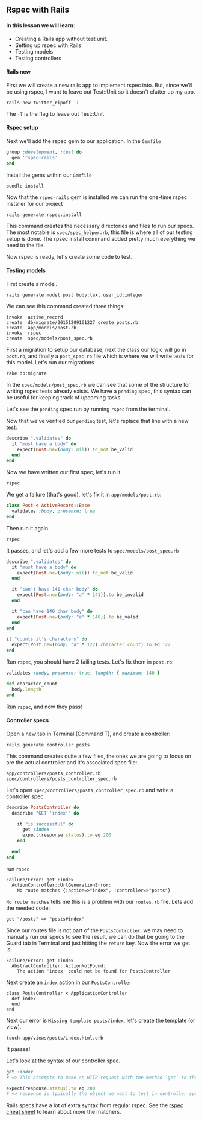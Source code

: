 ## Rspec with Rails

#### In this lesson we will learn:

- Creating a Rails app without test unit.
- Setting up rspec with Rails
- Testing models
- Testing controllers

#### Rails new

First we will create a new rails app to implement rspec into. But, since we'll be using rspec, I want to leave out Test::Unit so it doesn't clutter up my app.

    rails new twitter_ripoff -T

The `-T` is the flag to leave out Test::Unit

#### Rspec setup

Next we'll add the rspec gem to our application. In the `Gemfile`

```ruby
group :development, :test do
  gem 'rspec-rails'
end
```
Install the gems within our `Gemfile`

    bundle install

Now that the `rspec-rails` gem is installed we can run the one-time rspec installer for our project

    rails generate rspec:install

This command creates the necessary directories and files to run our specs. The most notable is `spec/spec_helper.rb`, this file is where all of our testing setup is done. The rpsec install command added pretty much everything we need to the file.

Now rspec is ready, let's create some code to test.

#### Testing models

First create a model.

    rails generate model post body:text user_id:integer

We can see this command created three things:

    invoke  active_record
    create  db/migrate/20151209161227_create_posts.rb
    create  app/models/post.rb
    invoke  rspec
    create  spec/models/post_spec.rb

First a migration to setup our database, next the class our logic will go in `post.rb`, and finally a `post_spec.rb` file which is where we will write tests for this model. Let's run our migrations

    rake db:migrate

In the `spec/models/post_spec.rb` we can see that some of the structure for writing rspec tests already exists. We have a `pending` spec, this syntax can be useful for keeping track of upcoming tasks.

Let's see the `pending` spec run by running `rspec` from the terminal.

Now that we've verified our `pending` test, let's replace that line with a new test:
```ruby
describe ".validates" do
  it "must have a body" do
    expect(Post.new(body: nil)).to_not be_valid
  end
end
```
Now we have written our first spec, let's run it.

    rspec

We get a failure (that's good), let's fix it in  `app/models/post.rb`:
```ruby
class Post < ActiveRecord::Base
  validates :body, presence: true
end
```
Then run it again

    rspec

It passes, and let's add a few more tests to `spec/models/post_spec.rb`
```ruby
describe ".validates" do
  it "must have a body" do
    expect(Post.new(body: nil)).to_not be_valid
  end

  it "can't have 141 char body" do
    expect(Post.new(body: "a" * 141)).to be_invalid
  end

  it "can have 140 char body" do
    expect(Post.new(body: "a" * 140)).to be_valid
  end
end

it "counts it's characters" do
  expect(Post.new(body: "a" * 122).character_count).to eq 122
end
```
Run `rspec`, you should have 2 failing tests. Let's fix them in `post.rb`:

```ruby
validates :body, presence: true, length: { maximum: 140 }

def character_count
  body.length
end
```
Run `rspec`, and now they pass!

#### Controller specs

Open a new tab in Terminal (Command T), and create a controller:

    rails generate controller posts

This command creates quite a few files, the ones we are going to focus on are the actual controller and it's associated spec file:

    app/controllers/posts_controller.rb
    spec/controllers/posts_controller_spec.rb

Let's open `spec/controllers/posts_controller_spec.rb` and write a controller spec.

```ruby
describe PostsController do
  describe "GET 'index'" do

    it "is successful" do
      get :index
      expect(response.status).to eq 200
    end

  end
end
```
run `rspec`

    Failure/Error: get :index
      ActionController::UrlGenerationError:
        No route matches {:action=>"index", :controller=>"posts"}

`No route matches` tells me this is a problem with our `routes.rb` file. Lets add the needed code:

    get "/posts" => "posts#index"

Since our routes file is not part of the `PostsController`, we may need to manually run our specs to see the result, we can do that be going to the Guard tab in Terminal and just hitting the `return` key. Now the error we get is:

    Failure/Error: get :index
      AbstractController::ActionNotFound:
        The action 'index' could not be found for PostsController

Next create an `index` action in our `PostsController`

    class PostsController < ApplicationController
      def index
      end
    end

Next our error is `Missing template posts/index`, let's create the template (or view).

    touch app/views/posts/index.html.erb

It passes!

Let's look at the syntax of our controller spec.
```ruby
get :index
# => This attempts to make an HTTP request with the method `get` to the `index` action

expect(response.status).to eq 200
# => response is typically the object we want to test in controller specs
```

Rails specs have a lot of extra syntax from regular rspec. See the [rspec cheat sheet](https://www.anchor.com.au/wp-content/uploads/rspec_cheatsheet_attributed.pdf) to learn about more the matchers.
